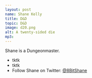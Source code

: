 ```yaml
---
layout: post
name: Shane Kelly
title: D&D
topic: D&D
image: d20.png
alt: A twenty-sided die
mp3: 
---
```


Shane is a Dungeonmaster.

* tktk
* tktk
* Follow Shane on Twitter: [@8BitShane](https://twitter.com/8BitShane)